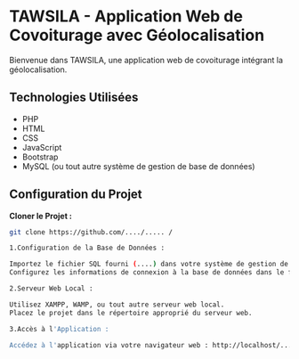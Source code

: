 # TAWSILA - Application Web de Covoiturage avec Géolocalisation

Bienvenue dans TAWSILA, une application web de covoiturage intégrant la géolocalisation. 

## Technologies Utilisées

- PHP
- HTML
- CSS
- JavaScript
- Bootstrap
- MySQL (ou tout autre système de gestion de base de données)

## Configuration du Projet

 **Cloner le Projet :**
   ```bash
   git clone https://github.com/..../..... /

1.Configuration de la Base de Données :

Importez le fichier SQL fourni (....) dans votre système de gestion de base de données.
Configurez les informations de connexion à la base de données dans le fichier condb.php.

2.Serveur Web Local :

Utilisez XAMPP, WAMP, ou tout autre serveur web local.
Placez le projet dans le répertoire approprié du serveur web.

3.Accès à l'Application :

Accédez à l'application via votre navigateur web : http://localhost/.... (assurez-vous d'ajuster l'URL selon votre configuration).
